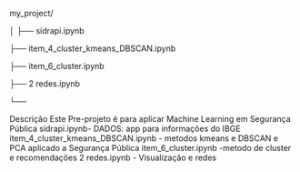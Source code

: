 my_project/

│
├── sidrapi.ipynb

├── item_4_cluster_kmeans_DBSCAN.ipynb

├── item_6_cluster.ipynb

├── 2 redes.ipynb



└── 

Descrição Este Pre-projeto é para aplicar Machine Learning em Segurança Pública 
sidrapi.ipynb- DADOS:  app para informações do IBGE 
item_4_cluster_kmeans_DBSCAN.ipynb - metodos kmeans e DBSCAN e PCA aplicado a Segurança Pública 
item_6_cluster.ipynb -metodo de cluster e recomendações
2 redes.ipynb - Visualização e redes


